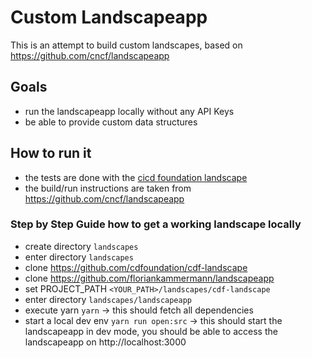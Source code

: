 # Custom Landscapeapp 

This is an attempt to build custom landscapes, based on https://github.com/cncf/landscapeapp

## Goals
* run the landscapeapp locally without any API Keys 
* be able to provide custom data structures

## How to run it
* the tests are done with the [cicd foundation landscape](https://github.com/cdfoundation/cdf-landscape)
* the build/run instructions are taken from https://github.com/cncf/landscapeapp

### Step by Step Guide how to get a working landscape locally
* create directory `landscapes`
* enter directory `landscapes`
* clone https://github.com/cdfoundation/cdf-landscape
* clone https://github.com/floriankammermann/landscapeapp
* set PROJECT_PATH `<YOUR_PATH>/landscapes/cdf-landscape`
* enter directory `landscapes/landscapeapp`
* execute yarn `yarn` -> this should fetch all dependencies
* start a local dev env `yarn run open:src` -> this should start the landscapeapp in dev mode, you should be able to access the landscapeapp on http://localhost:3000
